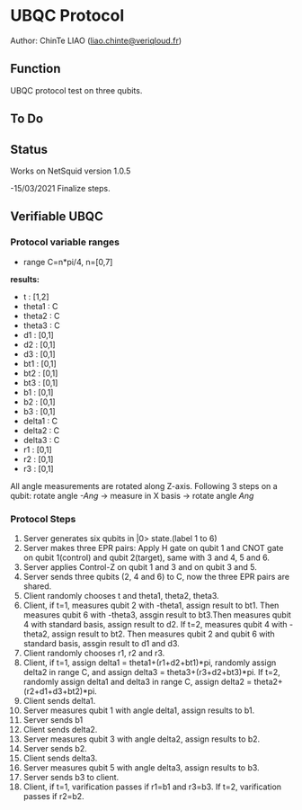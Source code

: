 # UBQC Protocol
Author: ChinTe LIAO (liao.chinte@veriqloud.fr)

## Function

UBQC protocol test on three qubits.


## To Do


## Status

Works on NetSquid version 1.0.5

-15/03/2021 Finalize steps.


## Verifiable UBQC


### Protocol variable ranges
- range C=n*pi/4, n=[0,7]

**results:**
- t : [1,2]
- theta1 : C
- theta2 : C
- theta3 : C
- d1 : [0,1]
- d2 : [0,1]
- d3 : [0,1]
- bt1 : [0,1]
- bt2 : [0,1]
- bt3 : [0,1]
- b1 : [0,1]
- b2 : [0,1]
- b3 : [0,1]
- delta1 : C
- delta2 : C
- delta3 : C
- r1 : [0,1]
- r2 : [0,1]
- r3 : [0,1]

All angle measurements are rotated along Z-axis. Following 3 steps on a qubit:
rotate angle *-Ang* -> measure in X basis -> rotate angle *Ang*

### Protocol Steps

1. Server generates six qubits in |0> state.(label 1 to 6)
2. Server makes three EPR pairs: Apply H gate on qubit 1 and CNOT gate on qubit 1(control) and qubit 2(target), same with 3 and 4, 5 and 6. 
3. Server applies Control-Z on qubit 1 and 3 and on qubit 3 and 5.
4. Server sends three qubits (2, 4 and 6) to C, now the three EPR pairs are shared.
5. Client randomly chooses t and theta1, theta2, theta3.
6. Client, if t=1, measures qubit 2 with -theta1, assign result to bt1. Then measures qubit 6 with -theta3, assgin result to bt3.Then measures qubit 4 with standard basis, assign result to d2. 
   If t=2, measures qubit 4 with -theta2, assign result to bt2. Then measures qubit 2 and qubit 6 with standard basis, assgin result to d1 and d3.
7. Client randomly chooses r1, r2 and r3.
8. Client, if t=1, assign delta1 = theta1+(r1+d2+bt1)*pi, randomly assign delta2 in range C, and assign delta3 = theta3+(r3+d2+bt3)*pi.
   If t=2, randomly assign delta1 and delta3 in range C, assign delta2 = theta2+(r2+d1+d3+bt2)*pi.
9. Client sends delta1.
10. Server measures qubit 1 with angle delta1, assign results to b1.
11. Server sends b1
12. Client sends delta2.
13. Server measures qubit 3 with angle delta2, assign results to b2.
14. Server sends b2.
15. Client sends delta3.
16. Server measures qubit 5 with angle delta3, assign results to b3.
17. Server sends b3 to client.
18. Client, if t=1, varification passes if r1=b1 and r3=b3.
    If t=2, varification passes if r2=b2.
